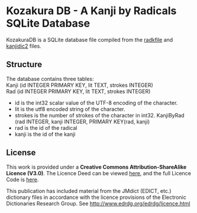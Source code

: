 # Kozakura DB - A Kanji by Radicals SQLite Database

KozakuraDB is a SQLite database file compiled from the [radkfile](http://nihongo.monash.edu//kradinf.html) and [kanjidic2](http://www.edrdg.org/wiki/index.php/KANJIDIC_Project) files.

## Structure
The database contains three tables:  
Kanji (id INTEGER PRIMARY KEY, lit TEXT, strokes INTEGER)  
Rad (id INTEGER PRIMARY KEY, lit TEXT, strokes INTEGER)
* id is the int32 scalar value of the UTF-8 encoding of the character.
* lit is the utf8 encoded string of the character.
* strokes is the number of strokes of the character in int32.
KanjiByRad (rad INTEGER, kanji INTEGER, PRIMARY KEY(rad, kanji)
* rad is the id of the radical
* kanji is the id of the kanji


## License

This work is provided under a **Creative Commons Attribution-ShareAlike Licence (V3.0)**. The Licence Deed can be viewed [here](https://creativecommons.org/licenses/by-sa/3.0/), and the full Licence Code is [here](https://creativecommons.org/licenses/by-sa/3.0/legalcode).

This publication has included material from the JMdict (EDICT, etc.) dictionary files in accordance with the licence provisions of the Electronic Dictionaries Research Group. See http://www.edrdg.org/edrdg/licence.html
